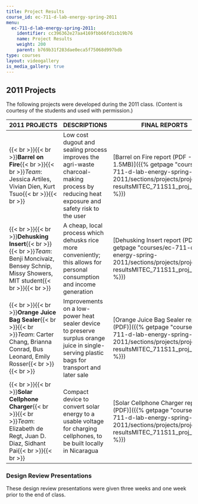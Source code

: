 ```yaml
---
title: Project Results
course_id: ec-711-d-lab-energy-spring-2011
menu:
  ec-711-d-lab-energy-spring-2011:
    identifier: cc396362e27aa4169fbb66fd1cb19b76
    name: Project Results
    weight: 200
    parent: b769b31f283dae0eca5f75068d997bdb
type: courses
layout: videogallery
is_media_gallery: true
---
```

2011 Projects
-------------

The following projects were developed during the 2011 class. (Content is courtesy of the students and used with permission.)

| 2011 PROJECTS | DESCRIPTIONS | FINAL REPORTS |
| --- | --- | --- |
| {{< br >}}{{< br >}}**Barrel on Fire**{{< br >}}{{< br >}}_Team_: Jessica Artiles, Vivian Dien, Kurt Tsuo{{< br >}}{{< br >}} | Low cost dugout and sealing process improves the agri-waste charcoal-making process by reducing heat exposure and safety risk to the user | [Barrel on Fire report (PDF - 1.5MB)]({{% getpage "courses/ec-711-d-lab-energy-spring-2011/sections/projects/project-resultsMITEC_711S11_proj_rptfire" %}}) |
| {{< br >}}{{< br >}}**Dehusking Insert**{{< br >}}{{< br >}}_Team_: Benji Moncivaiz, Bensey Schnip, Missy Showers, MIT student{{< br >}}{{< br >}} | A cheap, local process which dehusks rice more conveniently; this allows for personal consumption and income generation | [Dehusking Insert report (PDF)]({{% getpage "courses/ec-711-d-lab-energy-spring-2011/sections/projects/project-resultsMITEC_711S11_proj_rpthusk" %}}) |
| {{< br >}}{{< br >}}**Orange Juice Bag Sealer**{{< br >}}{{< br >}}_Team_: Carter Chang, Brianna Conrad, Bus Leonard, Emily Rosser{{< br >}}{{< br >}} | Improvements on a low-power heat sealer device to preserve surplus orange juice in single-serving plastic bags for transport and later sale | [Orange Juice Bag Sealer report (PDF)]({{% getpage "courses/ec-711-d-lab-energy-spring-2011/sections/projects/project-resultsMITEC_711S11_proj_rptseal" %}}) |
| {{< br >}}{{< br >}}**Solar Cellphone Charger**{{< br >}}{{< br >}}_Team_: Elizabeth de Regt, Juan D. Diaz, Sidhant Pai{{< br >}}{{< br >}} | Compact device to convert solar energy to a usable voltage for charging cellphones, to be built locally in Nicaragua | [Solar Cellphone Charger report (PDF)]({{% getpage "courses/ec-711-d-lab-energy-spring-2011/sections/projects/project-resultsMITEC_711S11_proj_rptchrg" %}}) 

### Design Review Presentations

These design review presentations were given three weeks and one week prior to the end of class.